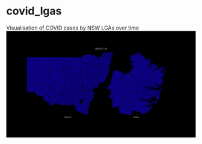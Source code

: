 # covid_lgas
Visualisation of COVID cases by NSW LGAs over time
![](https://github.com/sklavoug/covid_lgas/blob/main/visualisation.gif)
